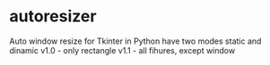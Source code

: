 # autoresizer
Auto window resize for Tkinter in Python
have two modes static and dinamic
v1.0 - only rectangle
v1.1 - all fihures, except window 
